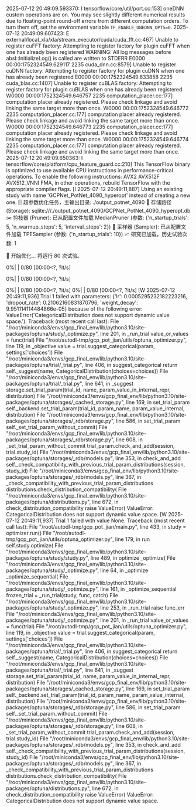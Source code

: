 2025-07-12 20:49:09.593370: I tensorflow/core/util/port.cc:153] oneDNN custom operations are on. You may see slightly different numerical results due to floating-point round-off errors from different computation orders. To turn them off, set the environment variable `TF_ENABLE_ONEDNN_OPTS=0`.
2025-07-12 20:49:09.607423: E external/local_xla/xla/stream_executor/cuda/cuda_fft.cc:467] Unable to register cuFFT factory: Attempting to register factory for plugin cuFFT when one has already been registered
WARNING: All log messages before absl::InitializeLog() is called are written to STDERR
E0000 00:00:1752324549.629117    2235 cuda_dnn.cc:8579] Unable to register cuDNN factory: Attempting to register factory for plugin cuDNN when one has already been registered
E0000 00:00:1752324549.633858    2235 cuda_blas.cc:1407] Unable to register cuBLAS factory: Attempting to register factory for plugin cuBLAS when one has already been registered
W0000 00:00:1752324549.646757    2235 computation_placer.cc:177] computation placer already registered. Please check linkage and avoid linking the same target more than once.
W0000 00:00:1752324549.646772    2235 computation_placer.cc:177] computation placer already registered. Please check linkage and avoid linking the same target more than once.
W0000 00:00:1752324549.646773    2235 computation_placer.cc:177] computation placer already registered. Please check linkage and avoid linking the same target more than once.
W0000 00:00:1752324549.646774    2235 computation_placer.cc:177] computation placer already registered. Please check linkage and avoid linking the same target more than once.
2025-07-12 20:49:09.650363: I tensorflow/core/platform/cpu_feature_guard.cc:210] This TensorFlow binary is optimized to use available CPU instructions in performance-critical operations.
To enable the following instructions: AVX2 AVX512F AVX512_VNNI FMA, in other operations, rebuild TensorFlow with the appropriate compiler flags.
[I 2025-07-12 20:49:11,887] Using an existing study with name 'GCPNet_PotNet_4090_hyperopt' instead of creating a new one.
🗄️ 超参数优化任务，主输出目录: ./output_potnet_4090
💾 存储路径 (Storage): sqlite:///./output_potnet_4090/GCPNet_PotNet_4090_hyperopt.db
✂️ 剪枝器 (Pruner): 已从配置文件加载 MedianPruner (参数: {'n_startup_trials': 5, 'n_warmup_steps': 5, 'interval_steps': 2})
🔭 采样器 (Sampler): 已从配置文件加载 TPESampler (参数: {'n_startup_trials': 10})
📈 研究已加载，历史试验次数: 1

🚀 开始优化... 将运行 80 次试验。
  0%|          | 0/80 [00:00<?, ?it/s]                                        0%|          | 0/80 [00:00<?, ?it/s]                                        0%|          | 0/80 [00:00<?, ?it/s]  0%|          | 0/80 [00:00<?, ?it/s]
[W 2025-07-12 20:49:11,936] Trial 1 failed with parameters: {'lr': 0.0005295232182223216, 'dropout_rate': 0.21062160831870796, 'weight_decay': 9.951114114484866e-05} because of the following error: ValueError('CategoricalDistribution does not support dynamic value space.').
Traceback (most recent call last):
  File "/root/miniconda3/envs/gcp_final_env/lib/python3.10/site-packages/optuna/study/_optimize.py", line 201, in _run_trial
    value_or_values = func(trial)
  File "/root/autodl-tmp/gcp_pot_jian/utils/optuna_optimizer.py", line 119, in _objective
    value = trial.suggest_categorical(param, settings['choices'])
  File "/root/miniconda3/envs/gcp_final_env/lib/python3.10/site-packages/optuna/trial/_trial.py", line 406, in suggest_categorical
    return self._suggest(name, CategoricalDistribution(choices=choices))
  File "/root/miniconda3/envs/gcp_final_env/lib/python3.10/site-packages/optuna/trial/_trial.py", line 641, in _suggest
    storage.set_trial_param(trial_id, name, param_value_in_internal_repr, distribution)
  File "/root/miniconda3/envs/gcp_final_env/lib/python3.10/site-packages/optuna/storages/_cached_storage.py", line 169, in set_trial_param
    self._backend.set_trial_param(trial_id, param_name, param_value_internal, distribution)
  File "/root/miniconda3/envs/gcp_final_env/lib/python3.10/site-packages/optuna/storages/_rdb/storage.py", line 586, in set_trial_param
    self._set_trial_param_without_commit(
  File "/root/miniconda3/envs/gcp_final_env/lib/python3.10/site-packages/optuna/storages/_rdb/storage.py", line 608, in _set_trial_param_without_commit
    trial_param.check_and_add(session, trial.study_id)
  File "/root/miniconda3/envs/gcp_final_env/lib/python3.10/site-packages/optuna/storages/_rdb/models.py", line 353, in check_and_add
    self._check_compatibility_with_previous_trial_param_distributions(session, study_id)
  File "/root/miniconda3/envs/gcp_final_env/lib/python3.10/site-packages/optuna/storages/_rdb/models.py", line 367, in _check_compatibility_with_previous_trial_param_distributions
    distributions.check_distribution_compatibility(
  File "/root/miniconda3/envs/gcp_final_env/lib/python3.10/site-packages/optuna/distributions.py", line 672, in check_distribution_compatibility
    raise ValueError(
ValueError: CategoricalDistribution does not support dynamic value space.
[W 2025-07-12 20:49:11,937] Trial 1 failed with value None.
Traceback (most recent call last):
  File "/root/autodl-tmp/gcp_pot_jian/main.py", line 433, in <module>
    study = optimizer.run()
  File "/root/autodl-tmp/gcp_pot_jian/utils/optuna_optimizer.py", line 179, in run
    self.study.optimize(
  File "/root/miniconda3/envs/gcp_final_env/lib/python3.10/site-packages/optuna/study/study.py", line 489, in optimize
    _optimize(
  File "/root/miniconda3/envs/gcp_final_env/lib/python3.10/site-packages/optuna/study/_optimize.py", line 64, in _optimize
    _optimize_sequential(
  File "/root/miniconda3/envs/gcp_final_env/lib/python3.10/site-packages/optuna/study/_optimize.py", line 161, in _optimize_sequential
    frozen_trial = _run_trial(study, func, catch)
  File "/root/miniconda3/envs/gcp_final_env/lib/python3.10/site-packages/optuna/study/_optimize.py", line 253, in _run_trial
    raise func_err
  File "/root/miniconda3/envs/gcp_final_env/lib/python3.10/site-packages/optuna/study/_optimize.py", line 201, in _run_trial
    value_or_values = func(trial)
  File "/root/autodl-tmp/gcp_pot_jian/utils/optuna_optimizer.py", line 119, in _objective
    value = trial.suggest_categorical(param, settings['choices'])
  File "/root/miniconda3/envs/gcp_final_env/lib/python3.10/site-packages/optuna/trial/_trial.py", line 406, in suggest_categorical
    return self._suggest(name, CategoricalDistribution(choices=choices))
  File "/root/miniconda3/envs/gcp_final_env/lib/python3.10/site-packages/optuna/trial/_trial.py", line 641, in _suggest
    storage.set_trial_param(trial_id, name, param_value_in_internal_repr, distribution)
  File "/root/miniconda3/envs/gcp_final_env/lib/python3.10/site-packages/optuna/storages/_cached_storage.py", line 169, in set_trial_param
    self._backend.set_trial_param(trial_id, param_name, param_value_internal, distribution)
  File "/root/miniconda3/envs/gcp_final_env/lib/python3.10/site-packages/optuna/storages/_rdb/storage.py", line 586, in set_trial_param
    self._set_trial_param_without_commit(
  File "/root/miniconda3/envs/gcp_final_env/lib/python3.10/site-packages/optuna/storages/_rdb/storage.py", line 608, in _set_trial_param_without_commit
    trial_param.check_and_add(session, trial.study_id)
  File "/root/miniconda3/envs/gcp_final_env/lib/python3.10/site-packages/optuna/storages/_rdb/models.py", line 353, in check_and_add
    self._check_compatibility_with_previous_trial_param_distributions(session, study_id)
  File "/root/miniconda3/envs/gcp_final_env/lib/python3.10/site-packages/optuna/storages/_rdb/models.py", line 367, in _check_compatibility_with_previous_trial_param_distributions
    distributions.check_distribution_compatibility(
  File "/root/miniconda3/envs/gcp_final_env/lib/python3.10/site-packages/optuna/distributions.py", line 672, in check_distribution_compatibility
    raise ValueError(
ValueError: CategoricalDistribution does not support dynamic value space.
